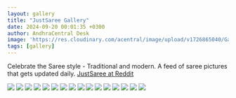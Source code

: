 ```yaml
---
layout: gallery
title: "JustSaree Gallery"
date: 2024-09-20 00:01:35 +0300
author: AndhraCentral Desk
image: 'https://res.cloudinary.com/acentral/image/upload/v1726865040/Galleries/b082095c-7e1a-4e17-a6e9-733a63364b0a.png'
tags: [gallery]
---
```


Celebrate the Saree style - Traditional and modern. A feed of saree pictures that gets updated daily.
[JustSaree at Reddit](https://reddit.com/r/justsaree)

<div class="gallery-box">
  <div class="gallery">
    <img src="https://res.cloudinary.com/acentral/image/upload/v1726865040/Galleries/b082095c-7e1a-4e17-a6e9-733a63364b0a.png" loading="lazy">
    <img src="https://res.cloudinary.com/acentral/image/upload/v1714178336/Galleries/s7ja8rkzl8mc1_xwfcma.png" loading="lazy">
    <img src="https://res.cloudinary.com/acentral/image/upload/v1712982738/Galleries/46z5jx8dt5uc1_nba5xa.png" loading="lazy">
    <img src="https://res.cloudinary.com/acentral/image/upload/v1711904500/Galleries/9vr85r8pzcrc1_xptmjq.png" loading="lazy">
    <img src="https://res.cloudinary.com/acentral/image/upload/v1710213201/Galleries/uhq-ishwarya-menon-v0-p5vk886saaya1_gzroei.png" loading="lazy">
    <img src="https://res.cloudinary.com/acentral/image/upload/v1709146109/Galleries/lpxbrhxipega1_tmvfmo.png" loading="lazy">
    <img src="https://res.cloudinary.com/acentral/image/upload/v1708794666/Galleries/emgexfl7jo0b1_r9951r.png" loading="lazy">
    <img src="https://res.cloudinary.com/acentral/image/upload/v1708540796/Galleries/ritika-singh-v0-u4ag2zdwgzic1_q7wtki.jpg" loading="lazy">
    <img src="https://res.cloudinary.com/acentral/image/upload/v1708101966/Galleries/5syk3x70nh7c1_focgtl.png" loading="lazy">
    <img src="https://res.cloudinary.com/acentral/image/upload/v1707790830/Galleries/ayesha-khan-v0-gmebuo80dx7c1_qrwhsk.png" loading="lazy">
    <img src="https://res.cloudinary.com/acentral/image/upload/v1707493045/Galleries/oumxc07cbj8c1_uf3mkf.png" loading="lazy">
    <img src="https://res.cloudinary.com/acentral/image/upload/v1707273754/Galleries/k825awq4tr8c1_wiofc8.png" loading="lazy">
    <img src="https://res.cloudinary.com/acentral/image/upload/v1707072296/Galleries/8cuw8ianhocc1_hinfjr.png" loading="lazy">
    <img src="https://res.cloudinary.com/acentral/image/upload/v1706983236/Galleries/87p89ge4kvdc1_xqigol.webp" loading="lazy">
    <img src="https://res.cloudinary.com/acentral/image/upload/v1706983238/Galleries/2774fvqsmudc1_e53wpr.webp" loading="lazy">
    <img src="https://res.cloudinary.com/acentral/image/upload/v1706983241/Galleries/nvv79p2jeagc1_azecuc.webp" loading="lazy">
  </div>
</div>
